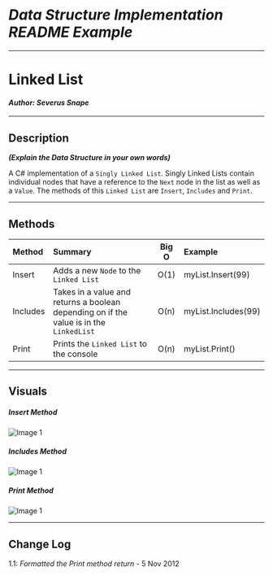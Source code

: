 # ***Data Structure Implementation README Example***
------------------------------

# Linked List
#### *Author: Severus Snape*

------------------------------
## Description
***(Explain the Data Structure in your own words)***

A C# implementation of a `Singly Linked List`. Singly Linked Lists contain individual nodes that have a reference to the `Next` node in the list as well as a `Value`. The methods of this `Linked List` are `Insert`, `Includes` and `Print`.

------------------------------
## Methods

| Method | Summary | Big O | Example | 
| :----------- | :----------- | :-------------: | :----------- |
| Insert | Adds a new `Node` to the `Linked List` | O(1) | myList.Insert(99) |
| Includes | Takes in a value and returns a boolean depending on if the value is in the `LinkedList` | O(n) | myList.Includes(99) |
| Print | Prints the `Linked List` to the console | O(n) | myList.Print() |


------------------------------
## Visuals
##### Insert Method
![Image 1](https://via.placeholder.com/750x500)
##### Includes Method
![Image 1](https://via.placeholder.com/750x500)
##### Print Method
![Image 1](https://via.placeholder.com/750x500)

------------------------------
## Change Log
1.1: *Formatted the Print method return* - 5 Nov 2012

